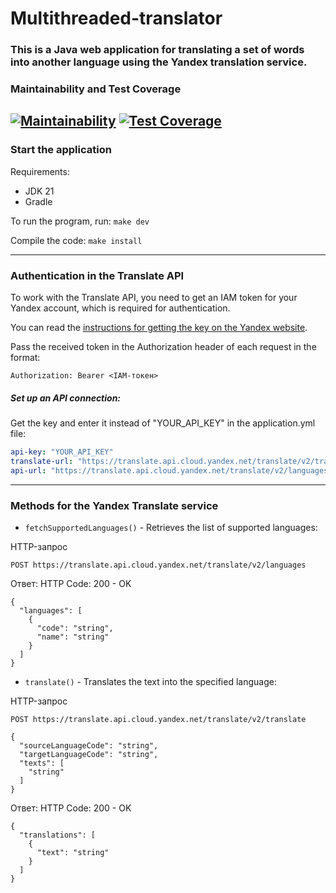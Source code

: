 # Multithreaded-translator
### This is a Java web application for translating a set of words into another language using the Yandex translation service.

### Maintainability and Test Coverage
[![Maintainability](https://api.codeclimate.com/v1/badges/b4b965c1264757dab0ee/maintainability)](https://codeclimate.com/github/funnyDevGirl/multithreaded-translator/maintainability)
[![Test Coverage](https://api.codeclimate.com/v1/badges/b4b965c1264757dab0ee/test_coverage)](https://codeclimate.com/github/funnyDevGirl/multithreaded-translator/test_coverage)
---
### Start the application
Requirements:
* JDK 21
* Gradle

To run the program, run: ```make dev```

Compile the code: ```make install```

---
### Authentication in the Translate API
To work with the Translate API, you need to get an IAM token for your Yandex account, which is required for authentication.

You can read the [instructions for getting the key on the Yandex website](https://yandex.cloud/ru/docs/translate/api-ref/authentication).

Pass the received token in the Authorization header of each request in the format:

```
Authorization: Bearer <IAM-токен>
```

##### Set up an API connection:
Get the key and enter it instead of "YOUR_API_KEY" in the application.yml file:
```yaml
api-key: "YOUR_API_KEY"
translate-url: "https://translate.api.cloud.yandex.net/translate/v2/translate"
api-url: "https://translate.api.cloud.yandex.net/translate/v2/languages"
```
---
### Methods for the Yandex Translate service
* ```fetchSupportedLanguages()``` - Retrieves the list of supported languages:

HTTP-запрос
```
POST https://translate.api.cloud.yandex.net/translate/v2/languages
```

Ответ: HTTP Code: 200 - OK
```
{
  "languages": [
    {
      "code": "string",
      "name": "string"
    }
  ]
}
```

* ```translate()``` - Translates the text into the specified language:

HTTP-запрос
```
POST https://translate.api.cloud.yandex.net/translate/v2/translate
```

```
{
  "sourceLanguageCode": "string",
  "targetLanguageCode": "string",
  "texts": [
    "string"
  ]
}
```

Ответ: HTTP Code: 200 - OK
```
{
  "translations": [
    {
      "text": "string"
    }
  ]
}
```

